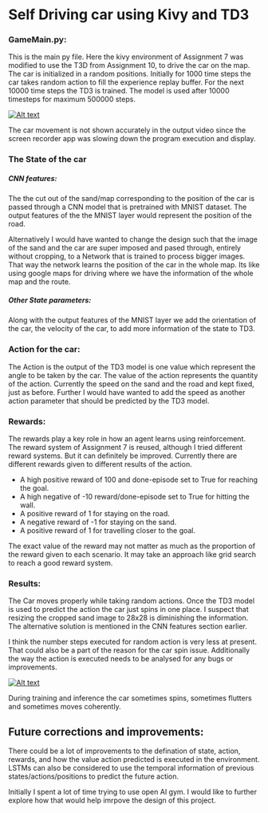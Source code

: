 # Self Driving car using Kivy and TD3

### GameMain.py:
This is the main py file. Here the kivy environment of Assignment 7 was modified to use the T3D from Assignment 10, to drive the car on the map.
The car is initialized in a random positions. 
Initially for 1000 time steps the car takes random action to fill the experience replay buffer. For the next 10000 time steps the TD3 is trained. The model is used after 10000 timesteps for maximum 500000 steps.

[![Alt text](https://img.youtube.com/vi/SO3KbC9EGHw/0.jpg)](https://www.youtube.com/watch?v=SO3KbC9EGHw)

The car movement is not shown accurately in the output video since the screen recorder app was slowing down the program execution and display.


### The State of the car 
##### CNN features:
The the cut out of the sand/map corresponding to the position of the car is passed through a CNN model that is pretrained with MNIST dataset. The output features of the the MNIST layer would represent the position of the road. 

Alternatively I would have wanted to change the design such that the image of the sand and the car are super imposed and pased through, entirely without cropping, to a Network that is trained to process bigger images. That way the network learns the position of the car in the whole map. Its like using google maps for driving where we have the information of the whole map and the route.

##### Other State parameters:
Along with the output features of the MNIST layer we add the orientation of the car, the velocity of the car, to add more information of the state to TD3.

### Action for the car:
The Action is the output of the TD3 model is one value which represent the angle to be taken by the car. The value of the action represents the quantity of the action. Currently the speed on the sand and the road and kept fixed, just as before.
Further I would have wanted to add the speed as another action parameter that should be predicted by the TD3 model.

### Rewards:
The rewards play a key role in how an agent learns using reinforcement. The reward system of Assignment 7 is reused, although I tried different reward systems. But it can definitely be improved. Currently there are different rewards given to different results of the action. 
- A high positive reward of 100 and done-episode set to True for reaching the goal.
- A high negative of -10 reward/done-episode set to True for hitting the wall.
- A positive reward of 1 for staying on the road.
- A negative reward of -1 for staying on the sand.
- A positive reward of 1 for travelling closer to the goal.

The exact value of the reward may not matter as much as the proportion of the reward given to each scenario. It may take an approach like grid search to reach a good reward system.

### Results:
The Car moves properly while taking random actions. Once the TD3 model is used to predict the action the car just spins in one place. I suspect that resizing the cropped sand image to 28x28 is diminishing the information. The alternative solution is mentioned in the CNN features section earlier. 

I think the number steps executed for random action is very less at present. That could also be a part of the reason for the car spin issue. Additionally the way the action is executed needs to be analysed for any bugs or improvements.

[![Alt text](https://img.youtube.com/vi/OeCY7l4m44I/0.jpg)](https://www.youtube.com/watch?v=OeCY7l4m44I)

During training and inference the car sometimes spins, sometimes flutters and sometimes moves coherently.

## Future corrections and improvements:
There could be a lot of improvements to the defination of state, action, rewards, and how the value action predicted is executed in the environment. LSTMs can also be considered to use the temporal information of previous states/actions/positions to predict the future action.

Initially I spent a lot of time trying to use open AI gym. I would like to further explore how that would help imrpove the design of this project.
